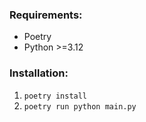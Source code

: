 ### Requirements:
- Poetry
- Python >=3.12

### Installation:
1. `poetry install`
2. `poetry run python main.py`